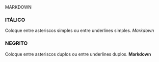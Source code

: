 MARKDOWN

### ITÁLICO

Coloque entre asteriscos simples ou entre underlines simples.
*Markdown*

### NEGRITO

Coloque entre asteriscos duplos ou entre underlines duplos.
**Markdown**
